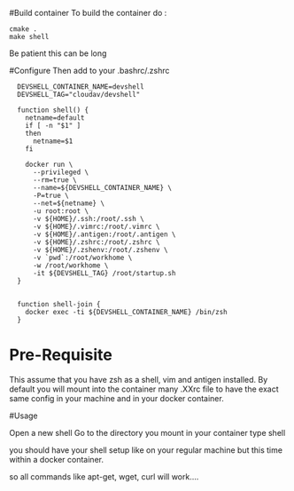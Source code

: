 #Build container
To build the container do :

    cmake .
    make shell

Be patient this can be long

#Configure
Then add to your .bashrc/.zshrc

      DEVSHELL_CONTAINER_NAME=devshell
      DEVSHELL_TAG="cloudav/devshell"
      
      function shell() {
        netname=default
        if [ -n "$1" ]
        then
          netname=$1
        fi
      
        docker run \
          --privileged \
          --rm=true \
          --name=${DEVSHELL_CONTAINER_NAME} \
          -P=true \
          --net=${netname} \
          -u root:root \
          -v ${HOME}/.ssh:/root/.ssh \
          -v ${HOME}/.vimrc:/root/.vimrc \
          -v ${HOME}/.antigen:/root/.antigen \
          -v ${HOME}/.zshrc:/root/.zshrc \
          -v ${HOME}/.zshenv:/root/.zshenv \
          -v `pwd`:/root/workhome \
          -w /root/workhome \
          -it ${DEVSHELL_TAG} /root/startup.sh
      }
      
        
      function shell-join {
        docker exec -ti ${DEVSHELL_CONTAINER_NAME} /bin/zsh
      }


# Pre-Requisite
This assume that you have zsh as a shell, vim and antigen installed.
By default you will mount into the container many .XXrc file to have the exact same config in your machine and in your docker container.

#Usage

Open a new shell
Go to the directory you mount in your container
type 
  shell

you should have your shell setup like on your regular machine but this time within a docker container.

so all commands like apt-get, wget, curl will work....
